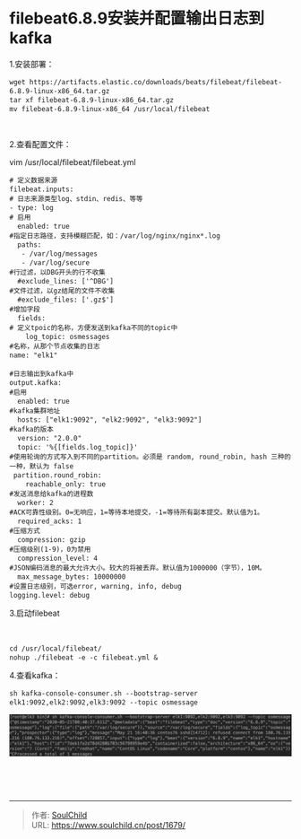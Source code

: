 # filebeat6.8.9安装并配置输出日志到kafka

<!--more-->
1.安装部署：
<pre class="pure-highlightjs"><code class="null">wget https://artifacts.elastic.co/downloads/beats/filebeat/filebeat-6.8.9-linux-x86_64.tar.gz
tar xf filebeat-6.8.9-linux-x86_64.tar.gz
mv filebeat-6.8.9-linux-x86_64 /usr/local/filebeat</code></pre>
&nbsp;

2.查看配置文件：

vim /usr/local/filebeat/filebeat.yml
<pre class="pure-highlightjs"><code class="null"># 定义数据来源
filebeat.inputs:
# 日志来源类型log、stdin、redis、等等
- type: log
# 启用
  enabled: true
#指定日志路径，支持模糊匹配，如：/var/log/nginx/nginx*.log
  paths:
   - /var/log/messages
   - /var/log/secure
#行过滤，以DBG开头的行不收集
  #exclude_lines: ['^DBG']
#文件过滤，以gz结尾的文件不收集
  #exclude_files: ['.gz$']
#增加字段
  fields:
# 定义tpoic的名称，方便发送到kafka不同的topic中
    log_topic: osmessages
#名称，从那个节点收集的日志
name: "elk1"

#日志输出到kafka中
output.kafka:
#启用
  enabled: true
#kafka集群地址
  hosts: ["elk1:9092", "elk2:9092", "elk3:9092"]
#kafka的版本
  version: "2.0.0"
  topic: '%{[fields.log_topic]}'
#使用轮询的方式写入到不同的partition。必须是 random, round_robin, hash 三种的一种，默认为 false
 partition.round_robin:
    reachable_only: true
#发送消息给kafka的进程数
  worker: 2
#ACK可靠性级别。0=无响应，1=等待本地提交，-1=等待所有副本提交。默认值为1。
  required_acks: 1
#压缩方式
  compression: gzip
#压缩级别(1-9)，0为禁用
  compression_level: 4
#JSON编码消息的最大允许大小。较大的将被丢弃。默认值为1000000（字节），10M。
  max_message_bytes: 10000000
#设置日志级别，可选error, warning, info, debug
logging.level: debug</code></pre>
3.启动filebeat

&nbsp;
<pre class="pure-highlightjs"><code class="null">cd /usr/local/filebeat/
nohup ./filebeat -e -c filebeat.yml &amp;</code></pre>
4.查看kafka：
<pre class="pure-highlightjs"><code class="null">sh kafka-console-consumer.sh --bootstrap-server elk1:9092,elk2:9092,elk3:9092 --topic osmessage</code></pre>
<img src="images/8d9752fa3dd90bac96f4949877705213.png" />

&nbsp;

&nbsp;


---

> 作者: [SoulChild](https://www.soulchild.cn)  
> URL: https://www.soulchild.cn/post/1679/  

